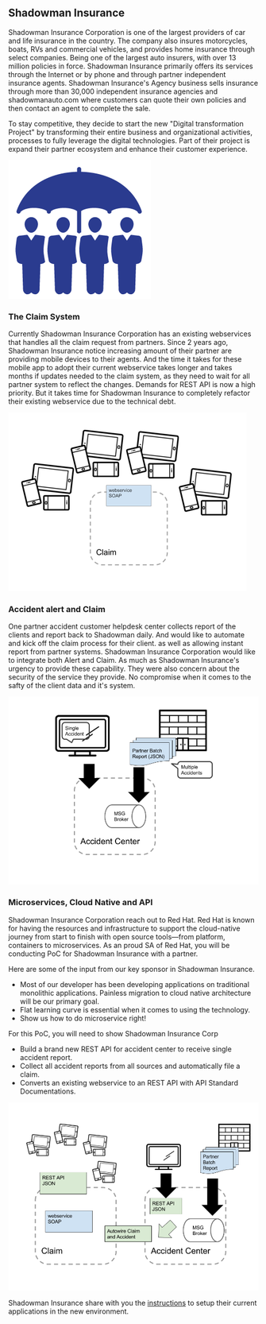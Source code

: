 ## Shadowman Insurance

Shadowman Insurance Corporation is one of the largest providers of car and life insurance in the country. The company also insures motorcycles, boats, RVs and commercial vehicles, and provides home insurance through select companies. Being one of the largest auto insurers, with over 13 million policies in force. Shadowman Insurance primarily offers its services through the Internet or by phone and through partner independent insurance agents. Shadowman Insurance's Agency business sells insurance through more than 30,000 independent insurance agencies and shadowmanauto.com where customers can quote their own policies and then contact an agent to complete the sale.

To stay competitive, they decide to start the new "Digital transformation Project" by transforming their entire business and organizational activities, processes to fully leverage the digital technologies. Part of their project is expand their partner ecosystem and enhance their customer experience. 

![Insurance PoC ](docs/images/group-life-insurance-icon-blue.png)

### The Claim System

Currently Shadowman Insurance Corporation has an existing webservices that handles all the claim request from partners. Since 2 years ago, Shadowman Insurance notice increasing amount of their partner are providing mobile devices to their agents. And the time it takes for these mobile app to adopt their current webservice takes longer and takes months if updates needed to the claim system, as they need to wait for all partner system to reflect the changes. Demands for REST API is now a high priority. But it takes time for Shadowman Insurance to completely refactor their existing webservice due to the technical debt. 

![Old Claim](docs/images/old-claim.png)

### Accident alert and Claim

One partner accident customer helpdesk center collects report of the clients and report back to Shadowman daily. And would like to automate and kick off the claim process for their client. as well as allowing instant report from partner systems. Shadowman Insurance Corporation would like to integrate both Alert and Claim. As much as Shadowman Insurance's urgency to provide these capability. They were also concern about the security of the service they provide. No compromise when it comes to the safty of the client data and it's system.

![accident center](docs/images/accident-center-tobe.png)


### Microservices, Cloud Native and API

Shadowman Insurance Corporation reach out to Red Hat. Red Hat is known for having the resources and infrastructure to support the cloud-native journey from start to finish with open source tools—from platform, containers to microservices. As an proud SA of Red Hat, you will be conducting PoC for Shadowman Insurance with a partner. 

Here are some of the input from our key sponsor in Shadowman Insurance. 

- Most of our developer has been developing applications on traditional monolithic applications. Painless migration to cloud native architecture will be our primary goal.
- Flat learning curve is essential when it comes to using the technology. 
- Show us how to do microservice right! 


For this PoC, you will need to show Shadowman Insurance Corp 

- Build a brand new REST API for accident center to receive single accident report.
- Collect all accident reports from all sources and automatically file a claim.
- Converts an existing webservice to an REST API with API Standard Documentations.

![accident center](docs/images/techspark.png)

Shadowman Insurance share with you the [instructions](docs/SetupTechSparkPoCEnvironment.md) to setup their current applications in the new environment.
